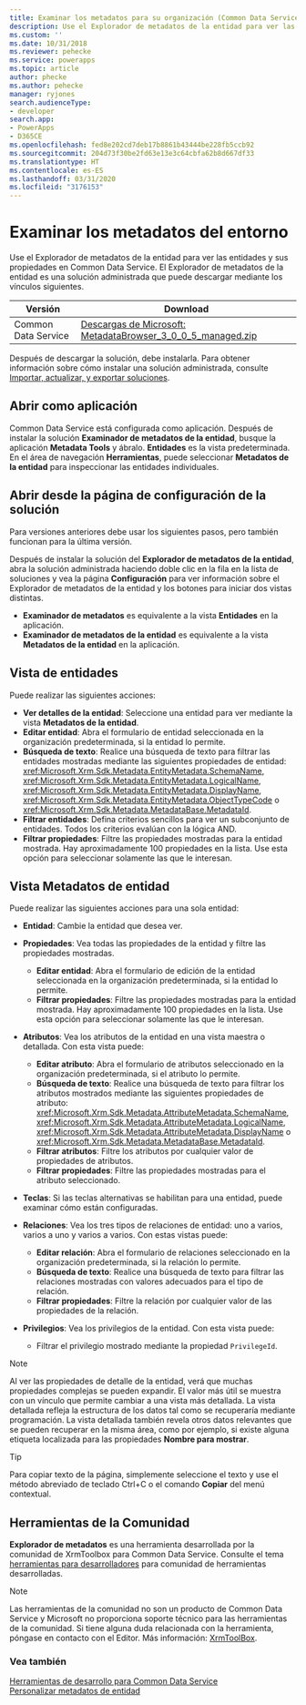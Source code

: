 ```yaml
---
title: Examinar los metadatos para su organización (Common Data Service) | Microsoft Docs
description: Use el Explorador de metadatos de la entidad para ver las entidades y sus propiedades en Common Data Service. El Explorador de metadatos de la entidad es una solución administrada que puede descargar e instalar en su organización.
ms.custom: ''
ms.date: 10/31/2018
ms.reviewer: pehecke
ms.service: powerapps
ms.topic: article
author: phecke
ms.author: pehecke
manager: ryjones
search.audienceType:
- developer
search.app:
- PowerApps
- D365CE
ms.openlocfilehash: fed8e202cd7deb17b8861b43444be228fb5ccb92
ms.sourcegitcommit: 204d73f30be2fd63e13e3c64cbfa62b8d667df33
ms.translationtype: HT
ms.contentlocale: es-ES
ms.lasthandoff: 03/31/2020
ms.locfileid: "3176153"
---
```

# <a name="browse-the-metadata-for-your-environment"></a>Examinar los metadatos del entorno

Use el Explorador de metadatos de la entidad para ver las entidades y sus propiedades en Common Data Service. El Explorador de metadatos de la entidad es una solución administrada que puede descargar mediante los vínculos siguientes.


|                                                                                               Versión                                                                                                |                                                                                     Download                                                                                      |
|------------------------------------------------------------------------------------------------------------------------------------------------------------------------------------------------------|-----------------------------------------------------------------------------------------------------------------------------------------------------------------------------------|
| Common Data Service | [Descargas de Microsoft: MetadataBrowser_3_0_0_5_managed.zip](https://download.microsoft.com/download/8/E/3/8E3279FE-7915-48FE-A68B-ACAFB86DA69C/MetadataBrowser_3_0_0_5_managed.zip) |

Después de descargar la solución, debe instalarla. Para obtener información sobre cómo instalar una solución administrada, consulte [Importar, actualizar, y exportar soluciones](/dynamics365/customer-engagement/developer/customize/import-update-export-solutions).  

## <a name="open-as-an-app"></a>Abrir como aplicación
Common Data Service está configurada como aplicación. Después de instalar la solución **Examinador de metadatos de la entidad**, busque la aplicación **Metadata Tools** y ábralo. **Entidades** es la vista predeterminada. En el área de navegación **Herramientas**, puede seleccionar **Metadatos de la entidad** para inspeccionar las entidades individuales.

## <a name="open-from-the-solution-configuration-page"></a>Abrir desde la página de configuración de la solución
Para versiones anteriores debe usar los siguientes pasos, pero también funcionan para la última versión.  

Después de instalar la solución del **Explorador de metadatos de la entidad**, abra la solución administrada haciendo doble clic en la fila en la lista de soluciones y vea la página **Configuración** para ver información sobre el Explorador de metadatos de la entidad y los botones para iniciar dos vistas distintas.
- **Examinador de metadatos** es equivalente a la vista **Entidades** en la aplicación.
- **Examinador de metadatos de la entidad** es equivalente a la vista **Metadatos de la entidad** en la aplicación.

## <a name="entities-view"></a>Vista de entidades
Puede realizar las siguientes acciones:

- **Ver detalles de la entidad**: Seleccione una entidad para ver mediante la vista **Metadatos de la entidad**.
- **Editar entidad**: Abra el formulario de entidad seleccionada en la organización predeterminada, si la entidad lo permite.
- **Búsqueda de texto**: Realice una búsqueda de texto para filtrar las entidades mostradas mediante las siguientes propiedades de entidad: <xref:Microsoft.Xrm.Sdk.Metadata.EntityMetadata.SchemaName>, <xref:Microsoft.Xrm.Sdk.Metadata.EntityMetadata.LogicalName>, <xref:Microsoft.Xrm.Sdk.Metadata.EntityMetadata.DisplayName>, <xref:Microsoft.Xrm.Sdk.Metadata.EntityMetadata.ObjectTypeCode> o <xref:Microsoft.Xrm.Sdk.Metadata.MetadataBase.MetadataId>.
- **Filtrar entidades**: Defina criterios sencillos para ver un subconjunto de entidades. Todos los criterios evalúan con la lógica AND.
- **Filtrar propiedades**: Filtre las propiedades mostradas para la entidad mostrada. Hay aproximadamente 100 propiedades en la lista. Use esta opción para seleccionar solamente las que le interesan.

## <a name="entity-metadata-view"></a>Vista Metadatos de entidad

Puede realizar las siguientes acciones para una sola entidad:

- **Entidad**: Cambie la entidad que desea ver.
- **Propiedades**: Vea todas las propiedades de la entidad y filtre las propiedades mostradas.

    - **Editar entidad**: Abra el formulario de edición de la entidad seleccionada en la organización predeterminada, si la entidad lo permite.
    - **Filtrar propiedades**: Filtre las propiedades mostradas para la entidad mostrada. Hay aproximadamente 100 propiedades en la lista. Use esta opción para seleccionar solamente las que le interesan.

- **Atributos**: Vea los atributos de la entidad en una vista maestra o detallada. Con esta vista puede:

    - **Editar atributo**: Abra el formulario de atributos seleccionado en la organización predeterminada, si el atributo lo permite.
    - **Búsqueda de texto**: Realice una búsqueda de texto para filtrar los atributos mostrados mediante las siguientes propiedades de atributo: <xref:Microsoft.Xrm.Sdk.Metadata.AttributeMetadata.SchemaName>, <xref:Microsoft.Xrm.Sdk.Metadata.AttributeMetadata.LogicalName>, <xref:Microsoft.Xrm.Sdk.Metadata.AttributeMetadata.DisplayName> o <xref:Microsoft.Xrm.Sdk.Metadata.MetadataBase.MetadataId>.
    - **Filtrar atributos**: Filtre los atributos por cualquier valor de propiedades de atributos.
    - **Filtrar propiedades**: Filtre las propiedades mostradas para el atributo seleccionado.

- **Teclas**: Si las teclas alternativas se habilitan para una entidad, puede examinar cómo están configuradas.

- **Relaciones**: Vea los tres tipos de relaciones de entidad: uno a varios, varios a uno y varios a varios. Con estas vistas puede:  
    - **Editar relación**: Abra el formulario de relaciones seleccionado en la organización predeterminada, si la relación lo permite.  
    - **Búsqueda de texto**: Realice una búsqueda de texto para filtrar las relaciones mostradas con valores adecuados para el tipo de relación.  
    - **Filtrar propiedades**: Filtre la relación por cualquier valor de las propiedades de la relación.

- **Privilegios**: Vea los privilegios de la entidad. Con esta vista puede:  
    - Filtrar el privilegio mostrado mediante la propiedad `PrivilegeId`.

> [!NOTE]
> Al ver las propiedades de detalle de la entidad, verá que muchas propiedades complejas se pueden expandir. El valor más útil se muestra con un vínculo que permite cambiar a una vista más detallada. La vista detallada refleja la estructura de los datos tal como se recuperaría mediante programación. La vista detallada también revela otros datos relevantes que se pueden recuperar en la misma área, como por ejemplo, si existe alguna etiqueta localizada para las propiedades **Nombre para mostrar**.

> [!TIP]
> Para copiar texto de la página, simplemente seleccione el texto y use el método abreviado de teclado Ctrl+C o el comando **Copiar** del menú contextual.

## <a name="community-tools"></a>Herramientas de la Comunidad

**Explorador de metadatos** es una herramienta desarrollada por la comunidad de XrmToolbox para Common Data Service. Consulte el tema [herramientas para desarrolladores](developer-tools.md) para comunidad de herramientas desarrolladas.

> [!NOTE]
> Las herramientas de la comunidad no son un producto de Common Data Service y Microsoft no proporciona soporte técnico para las herramientas de la comunidad. Si tiene alguna duda relacionada con la herramienta, póngase en contacto con el Editor. Más información: [XrmToolBox](https://www.xrmtoolbox.com).

### <a name="see-also"></a>Vea también

 [Herramientas de desarrollo para Common Data Service](developer-tools.md)<br />
 [Personalizar metadatos de entidad](customize-entity-metadata.md)<br />
  
